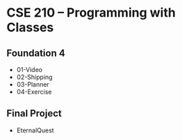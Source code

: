 # CSE 210 – Programming with Classes

## Foundation 4
- 01-Video
- 02-Shipping
- 03-Planner
- 04-Exercise

## Final Project
- EternalQuest
